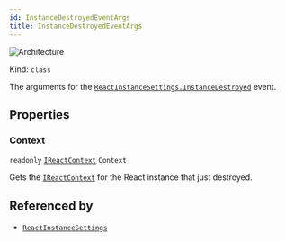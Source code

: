 ```yaml
---
id: InstanceDestroyedEventArgs
title: InstanceDestroyedEventArgs
---
```


![Architecture](https://img.shields.io/badge/architecture-new_&_old-green)

Kind: `class`

The arguments for the [`ReactInstanceSettings.InstanceDestroyed`](ReactInstanceSettings#instancedestroyed) event.

## Properties
### Context
`readonly`  [`IReactContext`](IReactContext) `Context`

Gets the [`IReactContext`](IReactContext) for the React instance that just destroyed.

## Referenced by
- [`ReactInstanceSettings`](ReactInstanceSettings)
